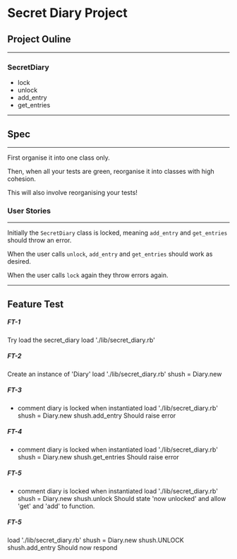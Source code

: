 
# __Secret Diary Project__

## Project Ouline
---
### SecretDiary
  - lock
  - unlock
  - add_entry
  - get_entries
---
## __Spec__
---
First organise it into one class only.

Then, when all your tests are green, reorganise it into classes with high cohesion.

This will also involve reorganising your tests!
<br/>
### __User Stories__
---
Initially the `SecretDiary` class is locked, meaning `add_entry` and `get_entries` should throw an error.

When the user calls `unlock`, `add_entry` and `get_entries` should work as desired.

When the user calls `lock` again they throw errors again.

---
## Feature Test

##### FT-1
Try load the secret_diary
load './lib/secret_diary.rb'
##### FT-2
Create an instance of 'Diary'
load './lib/secret_diary.rb'
shush = Diary.new
##### FT-3
- comment diary is locked when instantiated
load './lib/secret_diary.rb'
shush = Diary.new
shush.add_entry
Should raise error
##### FT-4
- comment diary is locked when instantiated
load './lib/secret_diary.rb'
shush = Diary.new
shush.get_entries
Should raise error
##### FT-5
- comment diary is locked when instantiated
load './lib/secret_diary.rb'
shush = Diary.new
shush.unlock
Should state 'now unlocked' and allow 'get' and 'add' to function.
##### FT-5
load './lib/secret_diary.rb'
shush = Diary.new
shush.UNLOCK
shush.add_entry
Should now respond
